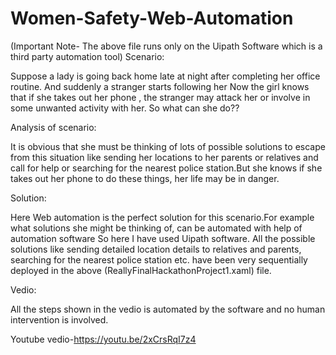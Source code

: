 # Women-Safety-Web-Automation
(Important Note- The above file runs only on the Uipath Software which is a third party automation tool)
Scenario:

Suppose a  lady is going back home late at night after completing her office routine. And suddenly a stranger starts following her
Now the girl knows that if she takes out her phone , the stranger may attack her or involve in some unwanted activity with her.
So what can she do??

Analysis of scenario:

It is obvious that she must be thinking of lots of possible solutions to escape from this situation like sending her locations to her parents
or relatives and call for help or searching for the nearest police station.But she knows if she takes out her phone to do these things, her life
may be in danger.

Solution:

Here Web automation is the perfect solution for this scenario.For example what solutions she might be thinking of, can be automated with help 
of automation software
So here I have used Uipath software. All the possible solutions like sending detailed location details to relatives and parents, searching for the nearest police 
station etc. have been very sequentially deployed in the above (ReallyFinalHackathonProject1.xaml) file.

Vedio:

All the steps shown in the vedio is automated by the software and no human intervention is involved.

Youtube vedio-https://youtu.be/2xCrsRqI7z4
